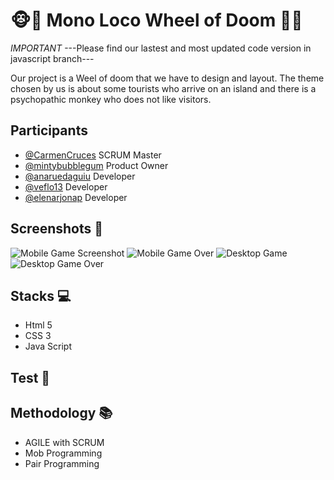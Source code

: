 # 🐵🌴 Mono Loco Wheel of Doom 🌴🐵

*IMPORTANT* ---Please find our lastest and most updated code version in javascript branch---

Our project is a Weel of doom that we have to design and layout. The theme chosen by us is about some tourists who arrive on an island and there is a psychopathic monkey who does not like visitors.


## Participants

- [@CarmenCruces](https://github.com/CarmenCruces) SCRUM Master
- [@mintybubblegum](https://github.com/mintybubblegum) Product Owner
- [@anaruedaguiu](https://github.com/anaruedaguiu) Developer
- [@veflo13](https://github.com/veflo13) Developer
- [@elenarjonap](https://github.com/elenarjonap) Developer

## Screenshots 📸

![Mobile Game Screenshot](file:///C:/Users/Usuario/Documents/formaciones-factoria-5/projects/project-3/figma-mobile-game.PNG)
![Mobile Game Over](file:///C:/Users/Usuario/Documents/formaciones-factoria-5/projects/project-3/figma-mobile-gameover.PNG)
![Desktop Game](file:///C:/Users/Usuario/Documents/formaciones-factoria-5/projects/project-3/figma-desktop-game.PNG)
![Desktop Game Over](file:///C:/Users/Usuario/Documents/formaciones-factoria-5/projects/project-3/figma-desktop-gameover.PNG)

## Stacks 💻

- Html 5
- CSS 3
- Java Script

## Test 🧪

## Methodology 📚

- AGILE with SCRUM
- Mob Programming
- Pair Programming

